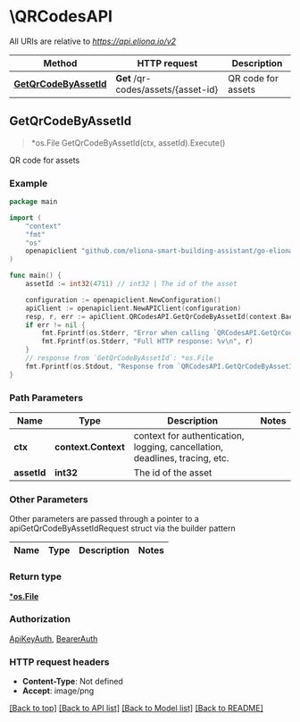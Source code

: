 # \QRCodesAPI

All URIs are relative to *https://api.eliona.io/v2*

Method | HTTP request | Description
------------- | ------------- | -------------
[**GetQrCodeByAssetId**](QRCodesAPI.md#GetQrCodeByAssetId) | **Get** /qr-codes/assets/{asset-id} | QR code for assets



## GetQrCodeByAssetId

> *os.File GetQrCodeByAssetId(ctx, assetId).Execute()

QR code for assets



### Example

```go
package main

import (
    "context"
    "fmt"
    "os"
    openapiclient "github.com/eliona-smart-building-assistant/go-eliona-api-client/v2"
)

func main() {
    assetId := int32(4711) // int32 | The id of the asset

    configuration := openapiclient.NewConfiguration()
    apiClient := openapiclient.NewAPIClient(configuration)
    resp, r, err := apiClient.QRCodesAPI.GetQrCodeByAssetId(context.Background(), assetId).Execute()
    if err != nil {
        fmt.Fprintf(os.Stderr, "Error when calling `QRCodesAPI.GetQrCodeByAssetId``: %v\n", err)
        fmt.Fprintf(os.Stderr, "Full HTTP response: %v\n", r)
    }
    // response from `GetQrCodeByAssetId`: *os.File
    fmt.Fprintf(os.Stdout, "Response from `QRCodesAPI.GetQrCodeByAssetId`: %v\n", resp)
}
```

### Path Parameters


Name | Type | Description  | Notes
------------- | ------------- | ------------- | -------------
**ctx** | **context.Context** | context for authentication, logging, cancellation, deadlines, tracing, etc.
**assetId** | **int32** | The id of the asset | 

### Other Parameters

Other parameters are passed through a pointer to a apiGetQrCodeByAssetIdRequest struct via the builder pattern


Name | Type | Description  | Notes
------------- | ------------- | ------------- | -------------


### Return type

[***os.File**](*os.File.md)

### Authorization

[ApiKeyAuth](../README.md#ApiKeyAuth), [BearerAuth](../README.md#BearerAuth)

### HTTP request headers

- **Content-Type**: Not defined
- **Accept**: image/png

[[Back to top]](#) [[Back to API list]](../README.md#documentation-for-api-endpoints)
[[Back to Model list]](../README.md#documentation-for-models)
[[Back to README]](../README.md)

